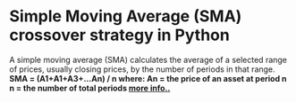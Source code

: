 <h1>Simple Moving Average (SMA) crossover strategy in Python</h1>

<p1>
  A simple moving average (SMA) calculates the average of a selected range of prices, usually closing prices, by the number of periods in that range.
  <strong>
    SMA = (A1+A1+A3+...An) / n
    where:
      An = the price of an asset at period n
      n = the number of total periods
    <a href="https://www.investopedia.com/terms/s/sma.asp">more info..</a>
  </strong>
</p1>
